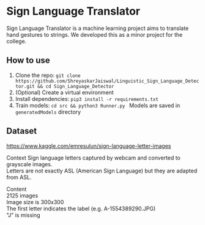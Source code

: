 # Sign Language Translator
Sign Language Translator is a machine learning project aims to translate hand gestures to strings. We developed this as a minor project for the college.

## How to use
1) Clone the repo: `git clone https://github.com/ShreyaskarJaiswal/Linguistic_Sign_Language_Detector.git && cd Sign_Language_Detector `
2) (Optional) Create a virtual environment
3) Install dependencies: `pip3 install -r requirements.txt `
4) Train models: `cd src && python3 Runner.py ` Models are saved in `generatedModels` directory

## Dataset
https://www.kaggle.com/emresulun/sign-language-letter-images

Context Sign language letters captured by webcam and converted to grayscale images.<br />
Letters are not exactly ASL (American Sign Language) but they are adapted from ASL.

Content <br />
2125 images <br />
Image size is 300x300 <br />
The first letter indicates the label (e.g. A-1554389290.JPG) <br />
"J" is missing
